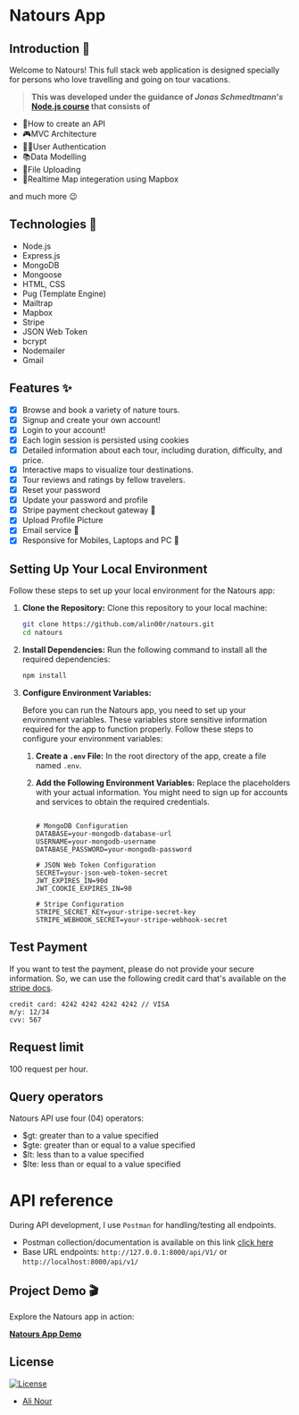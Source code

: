 # Natours App

## Introduction 🌟

Welcome to Natours! This full stack web application is designed specially for persons who love travelling and going on tour vacations.

> **This was developed under the guidance of _Jonas Schmedtmann's_ [Node.js course](https://www.udemy.com/course/nodejs-express-mongodb-bootcamp/) that consists of**

- 📃How to create an API
- 🎮MVC Architecture
- 👩‍💻User Authentication
- 📚Data Modelling
- 🤳File Uploading
- 📌Realtime Map integeration using Mapbox

and much more 😉

## Technologies 🚀

- Node.js
- Express.js
- MongoDB
- Mongoose
- HTML, CSS
- Pug (Template Engine)
- Mailtrap
- Mapbox
- Stripe
- JSON Web Token
- bcrypt
- Nodemailer
- Gmail

## Features ✨

- [x] Browse and book a variety of nature tours.
- [x] Signup and create your own account!
- [x] Login to your account!
- [x] Each login session is persisted using cookies
- [x] Detailed information about each tour, including duration, difficulty, and price.
- [x] Interactive maps to visualize tour destinations.
- [x] Tour reviews and ratings by fellow travelers.
- [x] Reset your password
- [x] Update your password and profile
- [x] Stripe payment checkout gateway 💸
- [x] Upload Profile Picture
- [x] Email service 📨
- [x] Responsive for Mobiles, Laptops and PC 📱

## Setting Up Your Local Environment

Follow these steps to set up your local environment for the Natours app:

1. **Clone the Repository:**
   Clone this repository to your local machine:
   ```bash
   git clone https://github.com/alin00r/natours.git
   cd natours
   ```
2. **Install Dependencies:**
   Run the following command to install all the required dependencies:
   ```bash
   npm install
   ```
3. **Configure Environment Variables:**

   Before you can run the Natours app, you need to set up your environment variables. These variables store sensitive information required for the app to function properly. Follow these steps to configure your environment variables:

   1. **Create a `.env` File:**
      In the root directory of the app, create a file named `.env`.

   2. **Add the Following Environment Variables:**
      Replace the placeholders with your actual information. You might need to sign up for accounts and services to obtain the required credentials.

      ```dotenv

      # MongoDB Configuration
      DATABASE=your-mongodb-database-url
      USERNAME=your-mongodb-username
      DATABASE_PASSWORD=your-mongodb-password

      # JSON Web Token Configuration
      SECRET=your-json-web-token-secret
      JWT_EXPIRES_IN=90d
      JWT_COOKIE_EXPIRES_IN=90

      # Stripe Configuration
      STRIPE_SECRET_KEY=your-stripe-secret-key
      STRIPE_WEBHOOK_SECRET=your-stripe-webhook-secret

      ```

## Test Payment

If you want to test the payment, please do not provide your secure information. So, we can use the following credit card that's available on the [stripe docs](https://stripe.com/docs/testing#use-test-cards).

```
credit card: 4242 4242 4242 4242 // VISA
m/y: 12/34
cvv: 567
```

## Request limit

100 request per hour.

## Query operators

Natours API use four (04) operators:

- $gt: greater than to a value specified
- $gte: greater than or equal to a value specified
- $lt: less than to a value specified
- $lte: less than or equal to a value specified

# API reference

During API development, I use `Postman` for handling/testing all endpoints.

- Postman collection/documentation is available on this link [click here]()
- Base URL endpoints: `http://127.0.0.1:8000/api/V1/` or `http://localhost:8000/api/v1/`

## Project Demo 🎬

Explore the Natours app in action:

[**Natours App Demo**](https://natours-appnour.onrender.com/)

## License

[![License](https://img.shields.io/:License-MIT-blue.svg?style=flat-square)](http://badges.mit-license.org)

- [Ali Nour](https://github.com/alin00r)

